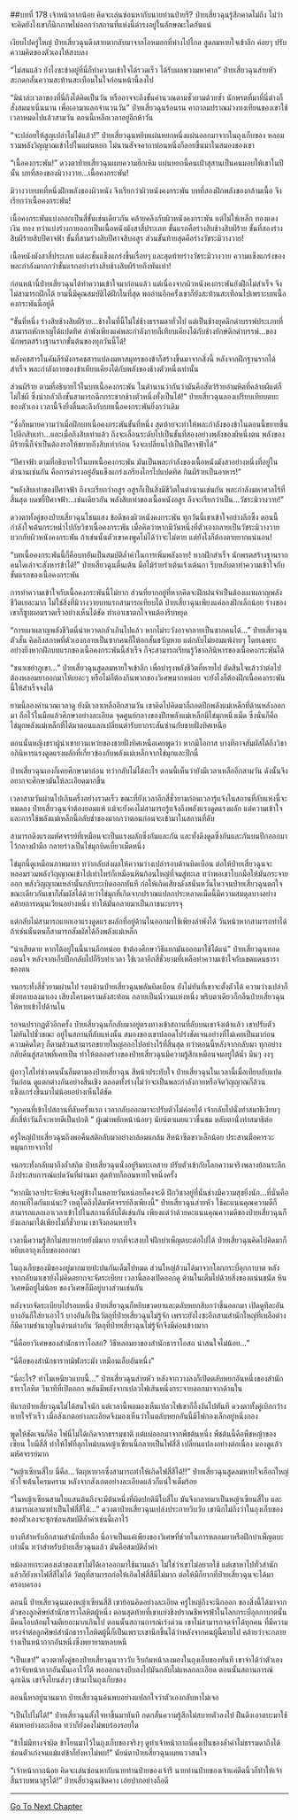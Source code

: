 ##บทที่ 178 เจ้าหน้ากากน้อย คิดจะเล่นซ่อนหากับนายท่านป๋ายรึ?
ป๋ายเสี่ยวฉุนรู้สึกคาดไม่ถึง ไม่ว่าจะคิดยังไงเขาก็นึกภาพไม่ออกว่าสถานที่แห่งนี้ดำรงอยู่ในลักษณะใดกันแน่

เงียบไปครู่ใหญ่ ป๋ายเสี่ยวฉุนดึงสายตากลับมาจากไอหมอกที่ห่างไปไกล สูดลมหายใจเข้าลึก ค่อยๆ ปรับความคิดของตัวเองให้สงบลง 

“ไม่สนแล้ว ยังไงซะข้าอยู่ที่นี่ก็ทำความเข้าใจได้รวดเร็ว ได้รับผลพวงมหาศาล” ป๋ายเสี่ยวฉุนส่ายหัว สะกดกลั้นความสะท้านสะเทือนในใจก่อนหน้านี้ลงไป

“มิน่าล่ะเวลาของที่นี่ถึงได้คิดเป็นวัน หรืออาจจะถึงขั้นคำนวณตามชั่วยามด้วยซ้ำ นักพรตที่มาที่นี่ต่างก็สั่งสมมาเนิ่นนาน เพื่อเอามาแลกจำนวนวัน” ป๋ายเสี่ยวฉุนร้อนรน คาถาลมปราณม่วงทงเทียนของเขาใช้เวลาหมดไปแล้วสามวัน ตอนนี้เหลือเวลาอยู่อีกห้าวัน

“จะปล่อยให้สูญเปล่าไม่ได้แล้ว!” ป๋ายเสี่ยวฉุนหยิบแผ่นหยกหนึ่งแผ่นออกมาจากในถุงเก็บของ หลอมรวมพลังวิญญาณเข้าไปในแผ่นหยก ไม่นานสัจจคาถาท่อนหนึ่งก็ลอยขึ้นมาในสมองของเขา

“เนื้อคงกระพัน!” ดวงตาป๋ายเสี่ยวฉุนเผยความฮึกเหิม แผ่นหยกนี้คนเฝ้าสุสานเป็นคนมอบให้เขาในปีนั้น บทที่สองของมิวางวาย...เนื้อคงกระพัน! 

มิวางวายบทที่หนึ่งฝึกพลังของผิวหนัง จึงเรียกว่าผิวหนังคงกระพัน บทที่สองฝึกพลังของกล้ามเนื้อ จึงเรียกว่าเนื้อคงกระพัน!

เนื้อคงกระพันแบ่งออกเป็นสี่ขั้นเช่นเดียวกัน คล้ายคลึงกับผิวหนังคงกระพัน แต่ไม่ใช่เหล็ก ทองแดง เงิน ทอง ทว่าแบ่งร่างกายออกเป็นเนื้อหนังมังสาสี่ประเภท ขั้นแรกคือร่างสิบช้างสิบผีร้าย ขั้นที่สองร่างสิบผีร้ายสิบปีศาจฟ้า ขั้นที่สามร่างสิบปีศาจสิบอสูร ส่วนขั้นท้ายสุดคือร่างวัชระมิวางวาย!

เนื้อหนังมังสาสี่ประเภท แต่ละชั้นแข็งแกร่งขึ้นเรื่อยๆ และสุดท้ายร่างวัชระมิวางวาย ความแข็งแกร่งของพละกำลังมากกว่าขั้นแรกอย่างร่างสิบช้างสิบผีร้ายถึงพันเท่า!

ก่อนหน้านี้ป๋ายเสี่ยวฉุนได้ทำความเข้าใจมาก่อนแล้ว แต่เนื่องจากผิวหนังคงกระพันยังฝึกไม่สำเร็จ จึงไม่สามารถฝึกได้ ยามนี้มีคุณสมบัติได้ฝึกในที่สุด พออ่านอีกครั้งเขาก็ยังสะท้านสะเทือนไปเพราะบทเนื้อคงกระพันนี้อยู่ดี

“ขั้นที่หนึ่ง ร่างสิบช้างสิบผีร้าย...ช้างในที่นี้ไม่ใช่ช้างธรรมดาทั่วไป แต่เป็นช้างยุคดึกดำบรรพ์ประเภทที่สามารถหักหาญได้แปดทิศ ลำพังเพียงแค่พละกำลังกายก็เทียบเคียงได้กับช้างยักษ์ดึกดำบรรพ์...ของนักพรตสร้างฐานรากขั้นต้นของทุกวันนี้ได้!

พลังคชสารในคัมภีร์มังกรคชสารแปลงมหาสมุทรของข้าก็สร้างขึ้นมาจากสิ่งนี้ หลังจากฝึกฐานรากได้สำเร็จ พละกำลังกายของข้าเทียบเคียงได้กับพลังของช้างตัวหนึ่งเท่านั้น

ส่วนผีร้าย ตามที่อธิบายไว้ในบทเนื้อคงกระพัน ในตำนานว่ากันว่ามันคือสัตว์ร้ายอำมหิตที่คล้ายผีแต่ก็ไม่ใช่ผี ซึ่งน่ากลัวถึงขั้นสามารถฉีกกระชากช้างตัวหนึ่งทั้งเป็นได้!” ป๋ายเสี่ยวฉุนลองเปรียบเทียบตบะของตัวเอง เวลานี้จึงยิ่งตื่นตะลึงกับบทเนื้อคงกระพันยิ่งกว่าเดิม

“ซึ่งก็หมายความว่าเมื่อฝึกบทเนื้อคงกระพันขั้นที่หนึ่ง สุดท้ายจะทำให้พละกำลังของข้าในตอนนี้ขยายขึ้นไปอีกสิบเท่า...และเมื่อถึงสิบเท่าแล้ว ถึงจะเลื่อนระดับไปเป็นขั้นที่สองอย่างพลังของผีหนึ่งตน พลังของผีร้ายนี้ก็จำเป็นต้องรอให้ขยายถึงสิบเท่าก่อน จึงจะเปลี่ยนไปเป็นปีศาจฟ้าได้”

“ปีศาจฟ้า ตามที่อธิบายไว้ในบทเนื้อคงกระพัน มันเป็นพละกำลังของเนื้อหนังมังสาอย่างหนึ่งที่อยู่ในตำนานเช่นกัน คือการดำรงอยู่อันแข็งแกร่งเกรียงไกรไปแปดทิศ กินผีร้ายเป็นอาหาร!”

“พลังสิบเท่าของปีศาจฟ้า ถึงจะเรียกว่าอสูร อสูรก็เป็นสิ่งมีชีวิตในตำนานเช่นกัน พละกำลังมหาศาลไร้ที่สิ้นสุด บดขยี้ปีศาจฟ้า...เช่นเดียวกัน พลังสิบเท่าของเนื้อหนังอสูร ถึงจะเรียกว่าเป็น...วัชระมิวางวาย!”

ดวงตาทั้งคู่ของป๋ายเสี่ยวฉุนโชนแสง ข้อดีของผิวหนังคงกระพัน ทุกวันนี้เขาเข้าใจอย่างลึกซึ้ง ตอนนี้กำลังใจเต้นกระหน่ำไปกับวิชาเนื้อคงกระพัน เมื่อคิดว่าหากมีวันหนึ่งที่ตัวเองกลายเป็นวัชระมิวางวาย บวกกับผิวหนังคงกระพัน ถ้าเช่นนั้นตัวเขาคงพูดไม่ได้ว่าจะไม่ตาย แต่ยังไงก็ต้องตายยากแน่นอน! 

“บทเนื้อคงกระพันนี้ก็คือบทอันเป็นสมบัติล้ำค่าในการเพิ่มพลังกาย! หากฝึกสำเร็จ นักพรตสร้างฐานรากคนใดเล่าจะสังหารข้าได้!” ป๋ายเสี่ยวฉุนตื่นเต้น มือไม้ร่ายรำเต้นเร้งเต้นกา รีบหลับตาทำความเข้าใจกับขั้นแรกของเนื้อคงกระพัน

การทำความเข้าใจกับเนื้อคงกระพันนี้ไม่ยาก ส่วนที่ยากอยู่ที่หากคิดจะฝึกฝนจำเป็นต้องเผาผลาญพลังชีวิตเยอะมาก ไม่ใช่สิ่งที่มิวางวายบทแรกสามารถเทียบได้ ป๋ายเสี่ยวฉุนเพียงแค่ลองฝึกเล็กน้อย ร่างของเขาก็ซูบผอมรวดเร็วอย่างเห็นได้ชัด ทำเอาเขาตกใจจนต้องรีบหยุด

“การเผาผลาญพลังชีวิตนี่น่าหวาดกลัวเกินไปแล้ว หากไม่ระวังอาจกลายเป็นซากคนได้...” ป๋ายเสี่ยวฉุนตัวสั่น คิดถึงสภาพที่ตัวเองกลายเป็นซากคนก็ให้อกสั่นขวัญหาย แต่กลับไม่ยอมแพ้ง่ายๆ โดยเฉพาะอย่างยิ่งหากฝึกบทแรกของเนื้อคงกระพันนี้สำเร็จ ก็จะสามารถเรียนรู้วิชาอภินิหารของเนื้อคงกระพันได้

“ชนาเขย่าภูเขา...” ป๋ายเสี่ยวฉุนสูดลมหายใจเข้าลึก เพื่อบำรุงพลังชีวิตที่หายไป ตัดสินใจแล้วว่าต่อไปต้องหลอมยาออกมาให้เยอะๆ หรือไม่ก็ต้องกินพวกของวิเศษมากหน่อย จะยังไงก็ต้องฝึกเนื้อคงกระพันนี้ให้สำเร็จจงได้

ยามนี้ลองคำนวณเวลาดู ยังมีเวลาเหลืออีกสามวัน เขาคิดไปคิดมาก็ถอดปีกพลังแม่เหล็กที่ด้านหลังออกมา ถือไว้ในมือแล้วศึกษาอย่างละเอียด จุดศูนย์กลางของปีกพลังแม่เหล็กมีไข่มุกหนึ่งเม็ด ซึ่งนั่นก็คือไข่มุกพลังแม่เหล็กที่ได้มาตอนแลกเปลี่ยนตำรับยากระสันซ่านกับชายฝั่งทิศเหนือ

ตอนนั้นหญิงชราผู้นำเขายวนเหว่ยของชายฝั่งทิศเหนือเคยพูดว่า หากมีโอกาส บางทีอาจสัมผัสได้ถึงวิชาอภินิหารแรงดูดแรงผลักที่เกี่ยวข้องกับพลังแม่เหล็กจากไข่มุกและปีกนี้

ป๋ายเสี่ยวฉุนเองก็เคยศึกษามาก่อน ทว่ากลับไม่ได้อะไร ตอนนี้เห็นว่ายังมีเวลาเหลืออีกสามวัน ดังนั้นจึงอยากจะศึกษามันให้ละเอียดมากขึ้น

เวลาสามวันผ่านไปเกินครึ่งอย่างรวดเร็ว ขณะที่ยังเวลาอีกสี่ชั่วยามก่อนเวลารู้แจ้งในสถานที่ลับแห่งนี้จะหมดลง ป๋ายเสี่ยวฉุนจำต้องยอมแพ้ แม้จะยังคงไม่สามารถรู้แจ้งถึงพลังแรงดูดแรงผลัก แต่ความเข้าใจและการใช้พลังแม่เหล็กนี้กลับช่ำชองมากกว่าตอนก่อนจะเข้ามาในสถานที่ลับ

สามารถดึงแรงมหัศจรรย์ที่เหมือนจะเป็นแรงผลักซึ่งกันและกัน และทั้งดึงดูดซึ่งกันและกันบนปีกออกมาไว้กลางฝ่ามือ กลายร่างเป็นไข่มุกบิดเบี้ยวเม็ดหนึ่ง

ไข่มุกนี้ดูเหมือนภาพมายา ทว่ากลับส่งผลให้ความว่างเปล่ารอบด้านบิดเบือน ต่อให้ป๋ายเสี่ยวฉุนจะหลอมรวมพลังวิญญาณเข้าไปเท่าไหร่ก็เหมือนหินก้อนใหญ่ที่จมสู่ทะเล ทว่าพอเขาโบกมือให้มันกระจายออก พลังวิญญาณเหล่านั้นกลับระเบิดออกทันที ก่อให้เกิดเสียงดังสนั่นหวั่นไหวจนป๋ายเสี่ยวฉุนตกใจ ขณะเดียวกันเขาก็สัมผัสได้ด้วยว่าไข่มุกที่เกิดจากปราณแปลกประหลาดเม็ดนี้มีความสมดุลบางอย่างคล้ายการหมุนเวียนอย่างหนึ่ง ทำให้มันกลายมาเป็นภาชนะบรรจุ

แต่กลับไม่สามารถแยกเอาแรงดูดแรงผลักที่อยู่ด้านในออกมาใช้เพียงลำพังได้ วันหน้าหากสามารถทำได้ ถ้าเช่นนั้นตนก็สามารถสัมผัสได้ถึงพลังแม่เหล็ก

“น่าเสียดาย หากได้อยู่ในนี้นานอีกหน่อย ข้าต้องศึกษาวิธีแยกมันออกมาใช้ได้แน่” ป๋ายเสี่ยวฉุนทอดถอนใจ หลังจากเก็บปีกกลับไปก็รีบทำเวลา ใช้เวลาอีกสี่ชั่วยามที่เหลือทำความเข้าใจกับเขตแดนธาราของตน

จนกระทั่งสี่ชั่วยามผ่านไป รอบด้านป๋ายเสี่ยวฉุนพลันบิดเบือน ยังไม่ทันที่เขาจะตั้งตัวได้ ความว่างเปล่าก็พังทลายลงมาเอง เสียงโครมครามดังสะท้อน กลายเป็นน้ำวนแห่งหนึ่ง พริบตาเดียวก็กลืนป๋ายเสี่ยวฉุนให้หายเข้าไปด้านใน

รอจนปรากฏตัวอีกครั้ง ป๋ายเสี่ยวฉุนก็กลับมาอยู่ตรงทางเข้าสถานที่ลับบนเขาจ้งเต้าแล้ว เขาปรับตัวไม่ทันไปชั่วขณะ อยู่ในสถานที่ลับแห่งนั้น สมองของเขาปลอดโปร่งชัดเจนอย่างที่ไม่เคยเป็นมาก่อน ความคิดใดๆ ก็ตามล้วนสามารถขยายใหญ่ออกไปอย่างไร้ที่สิ้นสุด ทว่าตอนนี้หลังจากกลับมา ทุกอย่างกลับคืนสู่สภาพที่เคยเป็น ทำให้ตลอดร่างของป๋ายเสี่ยวฉุนมีความรู้สึกเหมือนจมอยู่ใต้น้ำ มึนๆ งงๆ

ผู้อาวุโสไท่ซ่างคนนั้นลืมตามองป๋ายเสี่ยวฉุน สีหน้าประทับใจ ป๋ายเสี่ยวฉุนในเวลานี้เมื่อเทียบกับแปดวันก่อน ดูแตกต่างกันอย่างสิ้นเชิง ตลอดทั้งร่างไม่ว่าจะเป็นพละกำลังกายหรือจิตวิญญาณก็ล้วนแข็งแกร่งขึ้นมาไม่น้อยอย่างเห็นได้ชัด

“ทุกคนที่เข้าไปสถานที่ลับครั้งแรก เวลากลับออกมาจะปรับตัวไม่ค่อยได้ เจ้ากลับไปนั่งทำสมาธิเงียบๆ สักสี่ห้าวันก็จะหายดีเป็นปกติ “ ผู้เฒ่าพยักหน้าน้อยๆ นัยน์ตาเผยแววชื่นชม หลับตานั่งทำสมาธิต่อ

ครู่ใหญ่ป๋ายเสี่ยวฉุนถึงพอคืนสติกลับมาอย่างกล้อมแกล้ม สีหน้าซีดขาวเล็กน้อย ประสานมือคารวะ หมุนกายจากไป

จนกระทั่งกลับมาถึงถ้ำสถิต ป๋ายเสี่ยวฉุนนั่งอยู่ริมทะเลสาบ ปรับตัวเข้ากับโลกความจริงพลางย้อนระลึกถึงประสบการณ์แปดวันที่ผ่านมา สุดท้ายก็ถอนหายใจหนึ่งครั้ง

“หากมีเวลาประจักษ์แจ้งอยู่ข้างในหลายวันหน่อยก็คงจะดี ฝึกวิชาอยู่ที่นั่นช่างมีความสุขยิ่งนัก...ที่นั่นคือสถานที่ใดกันแน่นะ? เหตุใดถึงได้มหัศจรรย์ถึงเพียงนี้” ป๋ายเสี่ยวฉุนส่ายหัว ใช้คะแนนคุณความดีก็สามารถแลกเอาเวลาเข้าไปในสถานที่ลับได้เช่นกัน เพียงแต่ว่าด้วยคะแนนคุณความดีของป๋ายเสี่ยวฉุนก็ยังแลกมาได้เพียงไม่กี่ชั่วยาม เขาจึงถอนหายใจ

เวลานี้ความรู้สึกไม่สบายกายยังมีมาก ยากที่จะสงบใจฝึกบำเพ็ญตบะต่อไปได้ ป๋ายเสี่ยวฉุนคิดไปคิดมาก็หยิบเอาถุงเก็บของออกมา

ในถุงเก็บของมีของอยู่มากมายปะปนกันเต็มไปหมด ส่วนใหญ่ล้วนได้มาจากโลกกระบี่อุกกาบาต หลังจากกลับมาเขายังไม่คิดอยากจะจัดระเบียบ เวลานี้ลองเปิดออกดู ด้านในเต็มไปด้วยสิ่งของแน่นขนัด หินวิเศษมีอยู่ไม่น้อย ของวิเศษก็มีอยู่บางส่วนเช่นกัน

หลังจากจัดระเบียบไปรอบหนึ่ง ป๋ายเสี่ยวฉุนก็หยิบขวดยาและตลับหยกสิบกว่าชิ้นออกมา เปิดดูทีละอัน บางอันก็ใส่ยาเอาไว้ บางอันก็เป็นวัตถุที่ป๋ายเสี่ยวฉุนไม่รู้จัก เพราะยังไงซะอีกสามสำนักใหญ่ที่เหลือต่างก็มีความชำนาญในด้านต่างกัน วัตถุที่ป๋ายเสี่ยวฉุนไม่รู้จักจึงมีค่อนข้างมาก

“นี่คือยาวิเศษของสำนักธาราโอสถ? วิธีหลอมยาของสำนักธาราโอสถ น่าสนใจไม่น้อย...”

“นี่คือของสำนักธาราทมิฬกระมัง เหมือนเล็บอันหนึ่ง”

“นี่อะไร? ทำไมเหนียวแบบนี้...” ป๋ายเสี่ยวฉุนส่ายหัว หลังจากวางลงก็เปิดตลับหยกอันหนึ่งของสำนักธาราโลหิต วินาทีที่เปิดออก พลันมีพลังจากเปลวไฟเส้นหนึ่งกระจายออกมาจากด้านใน

ทีแรกป๋ายเสี่ยวฉุนไม่ได้สนใจนัก แต่เวลานี้พอมองเห็นเปลวไฟเขาก็อึ้งงันไปทันที ดวงตาทั้งคู่เบิกกว้าง หายใจรัวเร็ว เมื่อสังเกตอย่างละเอียดจึงมองเห็นว่าในตลับหยกอันนี้มีไฟกองเล็กอยู่หนึ่งกอง

พูดให้ชัดเจนก็คือ ไฟนี่ไม่ได้เกิดจากธรรมชาติ แต่แผ่ออกมาจากพืชต้นหนึ่ง พืชต้นนี้คือพืชหญ้าของเซียน ใบมีสี่สี ทำให้ไฟที่ลุกไหม้บนหญ้าเซียนนี้กลายเป็นไฟสี่สี เปลี่ยนแปลงอย่างต่อเนื่อง มองดูแล้วมหัศจรรย์มาก

“หญ้าเซียนสี่ใบ นี่คือ...วัตถุหายากซึ่งสามารถทำให้เกิดไฟสี่สีได้!!” ป๋ายเสี่ยวฉุนสูดลมหายใจเฮือกใหญ่ หัวใจเต้นโครมคราม หลังจากสังเกตอย่างละเอียดแล้วก็แน่ใจเต็มร้อย

“ในหญ้าเซียนสามใบแสนต้นถึงจะมีต้นหนึ่งที่ผิดปกติมีใบสี่ใบ มันจึงกลายมาเป็นหญ้าเซียนสี่ใบ และสามารถเอามาทำเป็นไฟสี่สีได้...” ดวงตาป๋ายเสี่ยวฉุนเปล่งประกายวิบวับ เขานึกไม่ถึงว่าในถุงเก็บของของตัวเองจะซุกซ่อนสมบัติล้ำค่าเช่นนี้เอาไว้

บางทีสำหรับอีกสามสำนักที่เหลือ นี่อาจเป็นแค่เพียงของวิเศษที่ช่วยในการหลอมยาหรือฝึกบำเพ็ญตบะเท่านั้น ทว่าสำหรับป๋ายเสี่ยวฉุนแล้ว มันคือสมบัติล้ำค่า

หม้อลายกระดองเต่าของเขาไม่ได้เอาออกมาใช้นานแล้ว ไม่ใช่ว่าเขาไม่อยากใช้ แต่เขาหาไปทั่วสำนักแล้วก็ยังหาไฟสี่สีไม่ได้ วัตถุที่สามารถก่อให้เกิดไฟสี่สีมีไม่มาก ต่อให้มีก็ยากที่ป๋ายเสี่ยวฉุนจะได้มาครอบครอง

ตอนนี้ ป๋ายเสี่ยวฉุนมองหญ้าเซียนสี่สี เขาย้อนคิดอย่างละเอียด ครู่ใหญ่ถึงจะนึกออก ของสิ่งนี้ได้มาจากตัวของลูกศิษย์สำนักธาราโลหิตผู้หนึ่ง ตอนสุดท้ายที่เขาแย่งชิงปราณชีพจรฟ้าในโลกกระบี่อุกกาบาตนั้น มีคนโอบล้อมโจมตีเยอะมากเกินไป ตอนนั้นสถานการณ์เร่งด่วน เขาไม่สามารถจดจำได้ทุกคน ที่มีความทรงจำต่อลูกศิษย์สำนักธาราโลหิตผู้นี้ก็เป็นเพราะเขานึกขึ้นได้ว่าหลังจากคนผู้นี้ตายไป คล้ายว่าจะกลายร่างเป็นหน้ากากอันหนึ่งซึ่งพยายามหลบหนี

“เป็นเขา!” ดวงตาทั้งคู่ของป๋ายเสี่ยวฉุนวาววับ รีบก้มหน้าลงมองในถุงเก็บของทันที เขาจำได้ว่าตัวเองคว้าจับหน้ากากอันนั้นเอาไว้ได้ พอออกแรงบีบลงไปมันกลับไม่แหลกละเอียด ตอนนั้นสถานการณ์ฉุกเฉิน เขาจึงโยนส่งๆ เข้ามาในถุงเก็บของ

ตอนนี้หาอยู่นานมาก ป๋ายเสี่ยวฉุนค้นพบอย่างแปลกใจว่าตัวเองกลับหาไม่เจอ

“เป็นไปไม่ได้!” ป๋ายเสี่ยวฉุนตั้งใจหาขึ้นมาทันที กดกลั้นความรู้สึกไม่สบายตัวลงไป ฝืนดึงเอาตบะมาใช้ค้นหาอย่างละเอียด ทว่าก็ยังคงไม่พบร่องรอยใด

“ข้าไม่มีทางจำผิด ข้าโยนมาไว้ในถุงเก็บของจริงๆ ดูท่าเจ้าหน้ากากนี่คงเป็นของล้ำค่าไม่ธรรมดาถึงได้ซ่อนตัวเก่งจนแม้แต่ข้าก็ยังหาไม่พบ!” นัยน์ตาป๋ายเสี่ยวฉุนเผยแววสนใจ

“เจ้าหน้ากากน้อย คิดจะเล่นซ่อนหากับนายท่านป๋ายของเจ้ารึ นายท่านป๋ายของเจ้าแค่ดีดนิ้วก็ทำให้เจ้าสิ้นราบพนาสูรได้!” ป๋ายเสี่ยวฉุนเชิดคาง เอ่ยปากอย่างถือดี 

----------------------------------------------------


[Go To Next Chapter]( ./179.md)